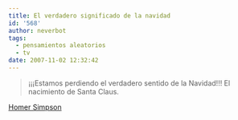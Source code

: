 ```yaml
---
title: El verdadero significado de la navidad
id: '568'
author: neverbot
tags:
  - pensamientos aleatorios
  - tv
date: 2007-11-02 12:32:42
---
```


> ¡¡¡Estamos perdiendo el verdadero sentido de la Navidad!!! El nacimiento de Santa Claus.

[Homer Simpson](http://en.wikipedia.org/wiki/Homer_Simpson)